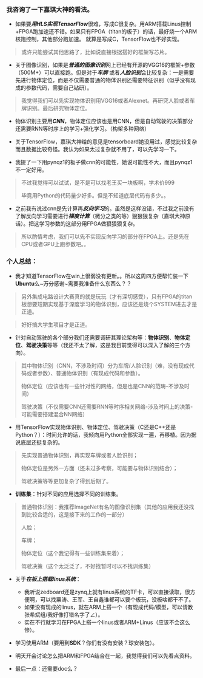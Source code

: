 ### 我咨询了一下嘉琪大神的看法。 

- 如果要***用HLS实现TensorFlow***很难，写成C很复杂。用ARM搭载Linus控制+FPGA跑加速还不错。如果只有FPGA（titan的板子）的话，最好烧一个ARM核跑控制，其他部分跑加速。
就算是写成C，TensorFlow也不好实现。

> 或许只能尝试其他思路了，比如说直接根据搭好的框架写芯片。

- 关于图像识别，如果是***普通的图像识别***网上已经有开源的VGG16的框架+参数（500M+）可以直接跑。但是对于***车牌*** 或者***人脸识别***会比较复杂：一是需要先进行物体定位，而是不仅需要普通的物体识别还需要特征识别（似乎没有现成的参数代码，需要自己钻研）。

> 我觉得我们可以先实现物体识别用VGG16或者Alexnet。再研究人脸或者车牌识别。最后研究物体定位。

- 物体识别主要用***CNN***，物体定位应该也是用CNN，但是自动驾驶的决策部分还需要RNN等时序上的学习+强化学习。（构架多种网络）

- 关于TensorFlow，嘉琪大神给的意见是tensorboard她没用过，感觉比较复杂而且数据比较奇怪。我认为如果太过复杂就不用了，可以先学习一下。

- 我提了一下用pynqz1的板子做cnn的可能性，她说可能性不大，而且pynqz1不一定好用。

> 不过我觉得可以试试，是不是可以找老王买一块板啊，学术价999
> 
> 毕竟用Python的代码量少好多。但是不知道底层代码有多少。。

- 之前我有说过cnn是先计算再***反向学习***的。虽然是这样没错，不过我之前没有了解反向学习需要进行***梯度计算***（微分之类的等）狠狠狠复杂（嘉琪大神原话）。把这学习参数的这部分用FPGA做狠狠狠复杂。
> 所以酌情考虑，我们可以先不实现反向学习的部分在FPGA上。还是先在CPU或者GPU上跑参数吧。。

### 个人总结：
 
- 我才知道TensorFlow在win上很弱没有更新。。所以这周四方便帮忙装一下**Ubuntu**么~~~万分感谢~~~需要我准备什么东西么？？

> 另外集成电路设计大赛真的就是玩玩（才有深切感受），只有FPGA的titan板想要短期实现基于深度学习的物体识别，应该还是烧个SYSTEM进去才是正道。

> 好好搞大学生项目才是正道。

- 针对自动驾驶的各个部分我们还需要调研其理论架构等：**物体识别**、**物体定位**、**驾驶决策**等等（我还不太了解，这是我目前觉得可以深入了解的三个方向）。

> 其中物体识别（CNN，不涉及时间）分为车牌/人脸识别（难，没有现成代码或者参数）、普通物体识别（有现成代码和参数）。
> 
> 物体定位（应该也有一些针对性的网络，但是也是CNN的范畴-不涉及时间）
> 
> 驾驶决策（不仅需要CNN还需要RNN等时序相关网络-涉及时间上的决策-可能需要搭建混合NN网络）


- 用TensorFlow实现物体识别、物体定位、驾驶决策（C还是C++还是Python？）：时间允许的话，我倾向用Python全部实现一遍，再移植。因为据说底层还挺复杂的。

> 先实现普通物体识别，再实现车牌或者人脸识别；
> 
> 物体定位是另外一方面（还未过多考察，可能要与物体识别结合）；
> 
> 驾驶决策等等更加复杂了得到后期了。


- **训练集**：针对不同的应用选择不同的训练集。

> 普通物体识别：我推荐ImageNet有名的图像识别集（其他的应用我还没找到比较合适的，这是接下来的工作的一部分）
> 
> 人脸；
> 
> 车牌；
> 
> 物体定位（这个我记得有一些训练集来着）；
> 
> 驾驶决策（这个太泛泛了，不好找暂时可以不找训练集）


- 关于***在板上搭载linus系统***：
	- 我听说zedboard还是zynq上就有linus系统的TF卡，可以直接读取，很方便啊，可以找粟涛、王军、王自鑫谁都可以要个板玩，没板啥都干不了。
	- 如果没有现成的linus，就在ARM上搭一个（有现成代码/模型，可以请教张希斌组/我好像打错名字了∠）。
	- 实在不行就学习在FPGA上搭一个linus或者ARM+Linus（应该不会这么惨）。


- 学习使用ARM（要用到**SDK**？你们有没有安装？球安装包）。


- 明天开会讨论怎么把ARM和FPGA结合在一起，我觉得我们可以先看点资料。

- 最后一点：还需要doc么？

